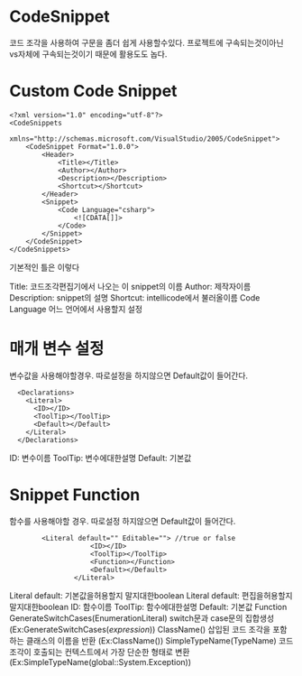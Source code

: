 # CodeSnippet

코드 조각을 사용하여 구문을 좀더 쉽게 사용할수있다.
프로젝트에 구속되는것이아닌 vs자체에 구속되는것이기 때문에 활용도도 놉다.

# Custom Code Snippet
```
<?xml version="1.0" encoding="utf-8"?>
<CodeSnippets
    xmlns="http://schemas.microsoft.com/VisualStudio/2005/CodeSnippet">
    <CodeSnippet Format="1.0.0">
        <Header>
            <Title></Title>
            <Author></Author>
            <Description></Description>
            <Shortcut></Shortcut>
        </Header>
        <Snippet>
            <Code Language="csharp">
                <![CDATA[]]>
            </Code>
        </Snippet>
    </CodeSnippet>
</CodeSnippets>
```
기본적인 틀은 이렇다

Title: 코드조각편집기에서 나오는 이 snippet의 이름
Author: 제작자이름
Description: snippet의 설명
Shortcut: intellicode에서 불러올이름
Code Language 어느 언어에서 사용할지 설정


# 매개 변수 설정
변수값을 사용해야할경우. 따로설정을 하지않으면 Default값이 들어간다.

```
  <Declarations>
    <Literal>
      <ID></ID>
      <ToolTip></ToolTip>
      <Default></Default> 
    </Literal>
  </Declarations>
```
ID: 변수이름
ToolTip: 변수에대한설명
Default: 기본값

# Snippet Function
함수를 사용해야할 경우. 따로설정 하지않으면 Default값이 들어간다.

```
        <Literal default="" Editable=""> //true or false
                    <ID></ID>
                    <ToolTip></ToolTip>
                    <Function></Function>
                    <Default></Default>
                </Literal>
```
Literal default: 기본값을허용할지 말지대한boolean
Literal default: 편집을허용할지 말지대한boolean
ID: 함수이름
ToolTip: 함수에대한설명
Default: 기본값
Function
GenerateSwitchCases(EnumerationLiteral) switch문과 case문의 집합생성 (Ex:GenerateSwitchCases($expression$))
ClassName() 삽입된 코드 조각을 포함하는 클래스의 이름을 반환 (Ex:ClassName())
SimpleTypeName(TypeName) 코드 조각이 호출되는 컨텍스트에서 가장 단순한 형태로 변환(Ex:SimpleTypeName(global::System.Exception))
